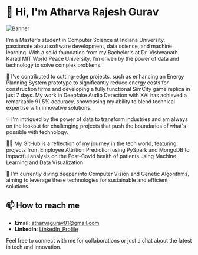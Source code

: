 # 👋 Hi, I'm Atharva Rajesh Gurav

![Banner]([URL_to_your_banner_image](https://cdnb.artstation.com/p/assets/images/images/048/282/733/original/exceptrea-gamerroom-1-revisioned-0.gif?1649761105))

I'm a Master's student in Computer Science at Indiana University, passionate about software development, data science, and machine learning. With a solid foundation from my Bachelor's at Dr. Vishwanath Karad MIT World Peace University, I'm driven by the power of data and technology to solve complex problems.

🔭 I've contributed to cutting-edge projects, such as enhancing an Energy Planning System prototype to significantly reduce energy costs for construction firms and developing a fully functional SimCity game replica in just 7 days. My work in Deepfake Audio Detection with XAI has achieved a remarkable 91.5% accuracy, showcasing my ability to blend technical expertise with innovative solutions.

💡 I'm intrigued by the power of data to transform industries and am always on the lookout for challenging projects that push the boundaries of what's possible with technology.

👨‍💻 My GitHub is a reflection of my journey in the tech world, featuring projects from Employee Attrition Prediction using PySpark and MongoDB to impactful analysis on the Post-Covid health of patients using Machine Learning and Data Visualization.

🌱 I'm currently diving deeper into Computer Vision and Genetic Algorithms, aiming to leverage these technologies for sustainable and efficient solutions.



## 📫 How to reach me
- **Email**: atharvagurav01@gmail.com
- **LinkedIn**: [LinkedIn_Profile](Your_LinkedIn_Profile_Link)

Feel free to connect with me for collaborations or just a chat about the latest in tech and innovation.

